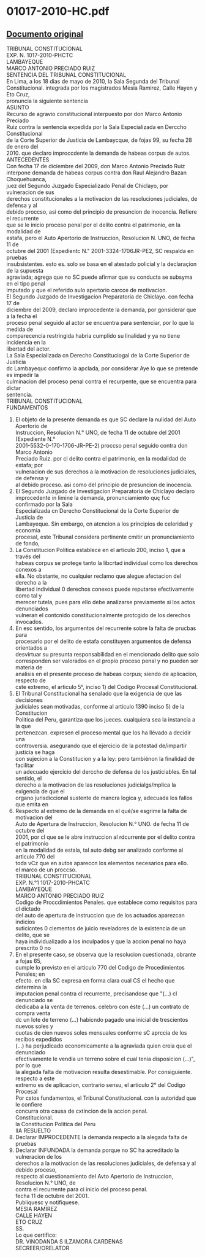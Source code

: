 
01017-2010-HC.pdf
=================
  
[Documento original](https://tc.gob.pe/jurisprudencia/2010/01017-2010-HC.pdf)  
---  
TRIBUNAL CONSTITUCIONAL  
EXP. N. 1017-2010-PHCTC  
LAMBAYEQUE  
MARCO ANTONIO PRECIADO RUIZ  
SENTENCIA DEL TRIBUNAL CONSTITUCIONAL  
En Lima, a los 18 dias de mayo de 2010, la Sala Segunda del Tribunal  
Constitucional. integrada por los magistrados Mesia Ramirez, Calle Hayen y Eto Cruz,  
pronuncia la siguiente sentencia  
ASUNTO  
Recurso de agravio constitucional interpuesto por don Marco Antonio Preciado  
Ruiz contra la sentencia expedida por la Sala Especializada en Derccho Constitucional  
de la Corte Superior de Justicia de Lambaycque, de fojas 99, su fecha 28 de enero del  
2010. que declaro improccdente la demanda de habeas corpus de autos.  
ANTECEDENTES  
Con fecha 17 de diciembre del 2009, don Marco Antonio Preciado Ruiz  
interpone demanda de habeas corpus contra don Raul Alejandro Bazan Choquehuanca,  
juez del Segundo Juzgado Especializado Penal de Chiclayo, por vulneracion de sus  
derechos constitucionales a la motivacion de las resoluciones judiciales, de defensa y al  
debido proccso, asi como del principio de presuncion de inocencia. Refiere el recurrente  
que se le inicio proceso penal por el delito contra el patrimonio, en la modalidad de  
estafa, pero el Auto Apertorio de Instruccion, Resolucion N. UNO, de fecha 11 de  
octubre del 2001 (Expedientc N." 2001-3324-1706JR-PE2, SC respalda en pruebas  
insubsistentes. esto es. solo se basa en el atestado policial y la declaraçion de la supuesta  
agraviada; agrega que no SC puede afirmar que su conducta se subsyma en el tipo penal  
imputado y que el referido aulo apertorio carcce de motivacion.  
El Segundo Juzgado de Investigacion Preparatoria de Chiclayo. con fecha 17 de  
diciembre del 2009, declaro improcedente la demanda, por gonsiderar que a la fecha el  
proceso penal seguido al actor se encuentra para sentenciar, por lo que la medida de  
comparecencia restringida habria cumplido su linalidad y ya no tiene incidencia en la  
libertad del actor.  
La Sala Especializada cn Derecho Constituciogal de la Corte Superior de Justicia  
dc Lambayequc confirmo la apclada, por considerar Aye lo que se pretende es impedir la  
culminacion del proceso penal contra el recurpente, que se encuentra para dictar  
sentencia.  
TRIBUNAL CONSTITUCIONAL  
FUNDAMENTOS  
1. El objeto de la presente demanda es que SC declare la nulidad del Auto Apertorio de  
Instruccion, Resolucion N.° UNO, de fecha 11 de octubre del 2001 (Expediente N.°  
2001-5532-0-170-1706-JR-PE-2) proccso penal seguido contra don Marco Antonio  
Preciado Ruiz. por cl delito contra el patrimonio, en la modalidad de estafa; por  
vulneracion de sus derechos a la motivacion de resoluciones judiciales, de defensa y  
al debido proceso. asi como del principio de presuncion de inocencia.  
2. El Segundo Juzgado de Investigacion Preparatoria de Chiclayo declaro  
improcedente in limine la demanda, pronunciamiento quç fuc confirmado por la Sala  
Especializada cn Derecho Constitucional de la Corte Superior de Justicia de  
Lambayeque. Sin embargo, cn atcncion a los principios de celeridad y economia  
procesal, este Tribunal considera pertinente cmitir un pronunciamiento de fondo,  
3. La Constitucion Politica establece en el articulo 200, inciso 1, que a través del  
habeas corpus se protege tanto la libcrtad individual como los derechos conexos a  
ella. No obstante, no cualquier reclamo que alegue afectacion del derecho a la  
libertad individual 0 derechos conexos puede reputarse efectivamente como tal y  
merecer tutela, pues para ello debe analizarse previamente si los actos denunciados  
vulneran el contcnido constitucionalmente protcgido de los derechos invocados.  
4. En esc sentido, los argumentos del recurrente sobre la falta de prucbas para  
procesarlo por el delito de estafa constituyen argumentos de defensa orientados a  
desvirtuar su presunta responsabilidad en el mencionado delito que solo  
corresponden ser valorados en el propio proceso penal y no pueden ser materia de  
analisis en el presente proceso de habeas corpus; siendo de aplicacion, respecto de  
cste extremo, el articulo 5°, inciso 1) del Codigo Procesal Constitucional.  
5. El Tribunal Constitucional ha senalado que la exigencia de que las decisiones  
judiciales sean motivadas, conforme al articulo 1390 inciso 5) de la Constitucion  
Politica del Peru, garantiza que los jueces. cualquiera sea la instancia a la que  
pertenezcan. expresen el proceso mental que los ha llévado a decidir una  
controversia. asegurando que el ejercicio de la potestad de/impartir justicia se haga  
con sujecion a la Constitucion y a la ley: pero tambiénon la finalidad de facilitar  
un adecuado ejercicio del derccho de defensa de los justiciables. En tal sentido, el  
derecho a la motivacion de las resoluciones judicialgs/mplica la exigencia de que el  
organo jurisdiccional sustente de mancra logica y, adecuada los fallos que emita en  
6. Respecto al extremo de la demanda en el qué/se esgrime la falta de motivacion del  
Auto de Apertura de Instruccion, Resolucion N.° UNO. de fecha 11 de octubre del  
2001, por cl que se le abre instruccion al rdcurrente por el delito contra el patrimonio  
en la modalidad de estala, tal auto debg ser analizado conforme al articulo 770 del  
toda vCz que en autos apareccn los elementos necesarios para ello.  
el marco de un proccso.  
TRIBUNAL CONSTITUCIONAL  
EXP. N.°1 1017-2010-PHCATC  
LAMBAYEQUE  
MARCO ANTONIO PRECIADO RUIZ  
Codigo de Proccdimientos Penales. que establece como requisitos para cl dictado  
del auto de apertura de instruccion que de los actuados aparezcan indicios  
suticicntes 0 clementos de juicio reveladores de la existencia de un delito, que se  
haya individualizado a los inculpados y que la accion penal no haya prescrito 0 no  
7. En el presente caso, se observa que la resolucion cuestionada, obrante a fojas 65,  
cumple lo previsto en el articulo 770 del Codigo de Procedimientos Penales; en  
efecto. en clla SC expresa en forma clara cual CS el hecho que determina la  
imputacion penal contra cl recurrente, precisandose que "(...) cl denunciado se  
dedicaba a la venta de terrenos. celebro con éste (...) un contrato de compra venta  
dc un lote de terreno (...) habicndo pagado una inicial de trescientos nuevos soles y  
cuotas de cien nuevos soles mensuales conforme sC aprccia de los recibos expedidos  
(...) ha perjudicado economicamente a la agraviada quien creia que el denunciado  
efectivamente le vendia un terreno sobre el cual tenia disposicion (...)", por lo que  
la alegada falta de motivacion resulta desestimable. Por consiguiente. respecto a este  
extremo es de aplicacion, contrario sensu, el articulo 2° del Codigo Procesal  
Por cstos fundamentos, el Tribunal Constitucional. con la autoridad que le confiere  
concurra otra causa de cxtincion de la accion penal.  
Constitucional.  
la Constitucion Politica del Peru  
IIA RESUELTO  
1. Declarar IMPROCEDENTE la demanda respecto a la alegada falta de pruebas  
2. Declarar INFUNDADA la demanda porque no SC ha acreditado la vulneracion de los  
derechos a la motivacion de las resoluciones judiciales, de defensa y al debido proceso,  
respecto al cuestionamiento del Avto Apertorio de Instruccion, Resolucion N.° UNO, de  
contra el recurrente para ci inicio del proceso penal.  
fecha 11 de octubre del 2001.  
Publiquesc y notifiquese.  
MESIA RAMIREZ  
CALLE HAYEN  
ETO CRUZ  
SS.  
Lo que certifico:  
DR. VINODANDA S ILZAMORA CARDENAS  
SECREER/ORELATOR
